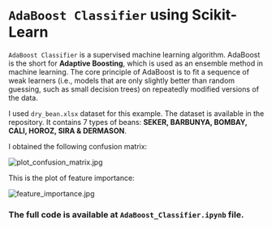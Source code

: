 # `AdaBoost Classifier` using Scikit-Learn

`AdaBoost Classifier` is a supervised machine learning algorithm. AdaBoost is the short for __Adaptive Boosting__, which is used as an ensemble method in machine learning. The core principle of AdaBoost is to fit a sequence of weak learners (i.e., models that are only slightly better than random guessing, such as small decision trees) on repeatedly modified versions of the data.

I used `dry_bean.xlsx` dataset for this example. The dataset is available in the repository. It contains 7 types of beans: __SEKER, BARBUNYA, BOMBAY, CALI, HOROZ, SIRA & DERMASON__.

I obtained the following confusion matrix:

![plot_confusion_matrix.jpg](https://github.com/randomaccess2023/MG2023/blob/main/Video%2069/plot_confusion_matrix.jpg "plot_confusion_matrix.jpg")

This is the plot of feature importance:

![feature_importance.jpg](https://github.com/randomaccess2023/MG2023/blob/main/Video%2069/feature_importance.jpg "feature_importance.jpg")

### The full code is available at `AdaBoost_Classifier.ipynb` file.
